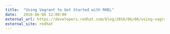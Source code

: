 ```yaml
---
title:  "Using Vagrant to Get Started with RHEL"
date:   2016-06-06 12:00:00
external_url: https://developers.redhat.com/blog/2016/06/06/using-vagrant-to-get-started-with-rhel/
external_site: redhat
---
```

